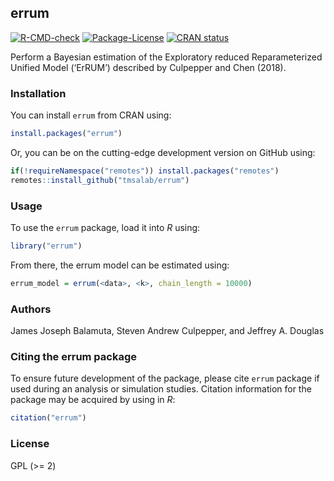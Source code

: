 

<!-- README.md is generated from README.qmd. Please edit that file -->

## errum

<!-- badges: start -->

[![R-CMD-check](https://github.com/tmsalab/errum/actions/workflows/R-CMD-check.yaml/badge.svg)](https://github.com/tmsalab/errum/actions/workflows/R-CMD-check.yaml)
[![Package-License](http://img.shields.io/badge/license-GPL%20(%3E=2)-brightgreen.svg?style=flat)](https://www.gnu.org/licenses/old-licenses/gpl-2.0.html)
[![CRAN
status](https://www.r-pkg.org/badges/version/errum.png)](https://CRAN.R-project.org/package=errum)
<!-- badges: end -->

Perform a Bayesian estimation of the Exploratory reduced Reparameterized
Unified Model (‘ErRUM’) described by Culpepper and Chen (2018).

### Installation

You can install `errum` from CRAN using:

``` r
install.packages("errum")
```

Or, you can be on the cutting-edge development version on GitHub using:

``` r
if(!requireNamespace("remotes")) install.packages("remotes")
remotes::install_github("tmsalab/errum")
```

### Usage

To use the `errum` package, load it into *R* using:

``` r
library("errum")
```

From there, the errum model can be estimated using:

``` r
errum_model = errum(<data>, <k>, chain_length = 10000)
```

### Authors

James Joseph Balamuta, Steven Andrew Culpepper, and Jeffrey A. Douglas

### Citing the errum package

To ensure future development of the package, please cite `errum` package
if used during an analysis or simulation studies. Citation information
for the package may be acquired by using in *R*:

``` r
citation("errum")
```

### License

GPL (\>= 2)
